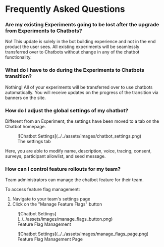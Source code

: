 # Frequently Asked Questions

### Are my existing Experiments going to be lost after the upgrade from Experiments to Chatbots?
No! This update is solely in the bot building experience and not in the end product the user sees. All existing experiments will be seamlessly transferred over to Chatbots without change in any of the chatbot functionality.

### What do I have to do during the Experiments to Chatbots transition?
Nothing! All of your experiments will be transferred over to use chatbots automatically. You will receive updates on the progress of the transition via banners on the site.

### How do I adjust the global settings of my chatbot?
Different from an Experiment, the settings have been moved to a tab on the Chatbot homepage.
<figure markdown="span">
  ![Chatbot Settings](../../assets/images/chatbot_settings.png)
  <figcaption>The settings tab</figcaption>
</figure>
Here, you are able to modify name, description, voice, tracing, consent, surveys, participant allowlist, and seed message.

### How can I control feature rollouts for my team?
Team administrators can manage the chatbot feature for their team.

To access feature flag management:

1. Navigate to your team's settings page
2. Click on the "Manage Feature Flags" button

<figure markdown="span">
  ![Chatbot Settings](../../assets/images/manage_flags_button.png)
  <figcaption>Feature Flag Management</figcaption>
</figure>

<figure markdown="span">
  ![Chatbot Settings](../../assets/images/manage_flags_page.png)
  <figcaption>Feature Flag Management Page</figcaption>
</figure>
